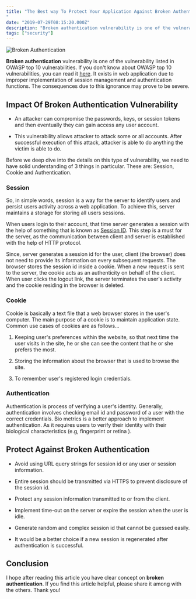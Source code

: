 ```yaml
---
title: "The Best way To Protect Your Application Against Broken Authentication
"
date: "2019-07-29T08:15:20.000Z"
description: "Broken authentication vulnerability is one of the vulnerability listed in OWASP top 10 vulnerabilities. If you don't know about OWASP..."
tags: ["security"]
---
```


![Broken Authentication](/posts/broken_authentication.jpg "Broken Authentication")

**Broken authentication** vulnerability is one of the vulnerability listed in OWASP top 10 vulnerabilities. If you don't know about OWASP top 10 vulnerabilities, you can read it [here](https://www.devhelperworld.in/2019/06/web-application-security/). It exists in web application due to improper implementation of session management and authentication functions. The consequences due to this ignorance may prove to be severe. 

## Impact Of Broken Authentication Vulnerability


- An attacker can compromise the passwords, keys, or session tokens and then eventually they can gain access any user account.

- This vulnerability allows attacker to attack some or all accounts. After successful execution of this attack, attacker is able to do anything the victim is able to do.


Before we deep dive into the details on this type of vulnerability, we need to have solid understanding of 3 things in particular. These are: Session, Cookie and Authentication.

### Session

So, in simple words, session is a way for the server to identify users and persist users activity across a web application. To achieve this, server maintains a storage for storing all users sessions. 

When users login to their account, that time server generates a session with the help of something that is known as [Session ID](https://en.wikipedia.org/wiki/Session_ID). This step is a must for the server, as the communication between client and server is established with the help of HTTP protocol.

Since, server generates a session id for the user, client (the browser) does not need to provide its information on every subsequent requests. The browser stores the session id inside a cookie. When a new request is sent to the server, the cookie acts as an authenticity on behalf of the client. When user clicks the logout link, the server terminates the user's activity and the cookie residing in the browser is deleted.

### Cookie

Cookie is basically a text file that a web browser stores in the user's computer. The main purpose of a cookie is to maintain application state. Common use cases of cookies are as follows...


1. Keeping user's preferences within the website, so that next time the user visits in the site, he or she can see the content that he or she prefers the most.

2. Storing the information about the browser that is used to browse the site.

3. To remember user's registered login credentials.

### Authentication

Authentication is process of verifying a user's identity. Generally, authentication involves checking email id and password of a user with the correct credentials. Bio metrics is a better approach to implement authentication. As it requires users to verify their identity with their biological characteristics (e.g, fingerprint or retina ).

## Protect Against Broken Authentication


- Avoid using URL query strings for session id or any user or session information.

- Entire session should be transmitted via HTTPS to prevent disclosure of the session id.

- Protect any session information transmitted to or from the client.

- Implement time-out on the server or expire the session when the user is idle.

- Generate random and complex session id that cannot be guessed easily.

- It would be a better choice if a new session is regenerated after authentication is successful.



## Conclusion

I hope after reading this article you have clear concept on **broken authentication**. If you find this article helpful, please share it among with the others. Thank you!
